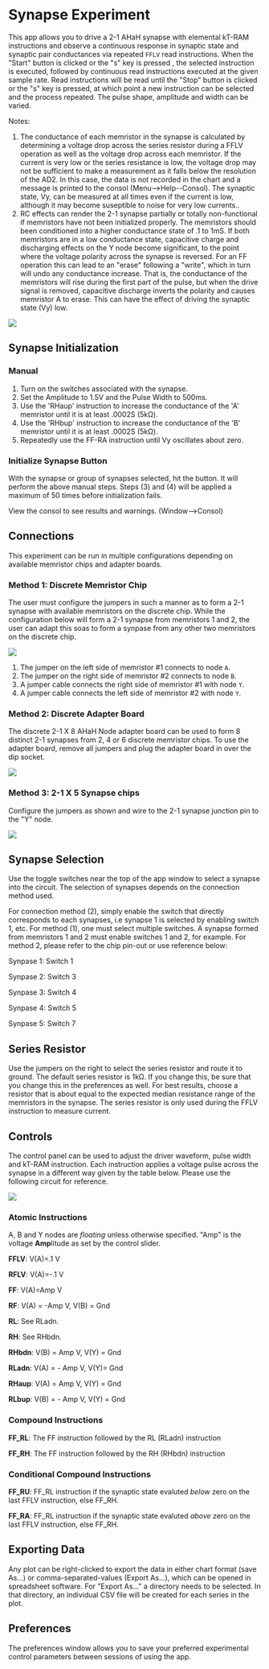 # Synapse Experiment

This app allows you to drive a 2-1 AHaH synapse with elemental kT-RAM instructions and observe a continuous response in synaptic state and synaptic pair conductances via repeated `FFLV` read instructions. When the "Start" button is clicked or the "s" key is pressed , the selected instruction is executed, followed by continuous read instructions executed at the given sample rate. Read instructions will be read until the "Stop" button is clicked or the "s" key is pressed, at which point a new instruction can be selected and the process repeated. The pulse shape, amplitude and width can be varied.

Notes:

1. The conductance of each memristor in the synapse is calculated by determining a voltage drop across the series resistor during a FFLV operation as well as the voltage drop across each memristor. If the current is very low or the series resistance is low, the voltage drop may not be sufficient to make a measurement as it falls below the resolution of the AD2. In this case, the data is not recorded in the chart and a message is printed to the consol (Menu-->Help--Consol). The synaptic state, Vy, can be measured at all times even if the current is low, although it may become suseptible to noise for very low currents..
2. RC effects can render the 2-1 synapse partially or totally non-functional if memristors have not been initialized properly. The memristors should been conditioned into a higher conductance state of .1 to 1mS. If both memristors are in a low conductance state, capacitive charge and discharging effects on the Y node become significant, to the point where the voltage polarity across the synapse is reversed. For an FF operation this can lead to an "erase" following a "write", which in turn will undo any conductance increase. That is, the conductance of the memristors will rise during the first part of the pulse, but when the drive signal is removed, capacitive discharge inverts the polarity and causes memristor A to erase. This can have the effect of driving the synaptic state (Vy) low.

![](file://help/SynapseInitialization.png)

## Synapse Initialization

### Manual

1. Turn on the switches associated with the synapse.
2. Set the Amplitude to 1.5V and the Pulse Width to 500ms.
3. Use the 'RHaup' instruction to increase the conductance of the 'A' memristor until it is at least .0002S (5kΩ). 
4. Use the 'RHbup' instruction to increase the conductance of the 'B' memristor until it is at least .0002S (5kΩ).
5. Repeatedly use the FF-RA instruction until Vy oscillates about zero.

### Initialize Synapse Button

With the synapse or group of synapses selected, hit the button. It will perform the above manual steps. Steps (3) and (4) will be applied a maximum of 50 times before initialization fails.

View the consol to see results and warnings. (Window-->Consol)

## Connections

This experiment can be run in multiple configurations depending on available memristor chips and adapter boards. 

### Method 1: Discrete Memristor Chip

The user must configure the jumpers in such a manner as to form a 2-1 synapse with available memristors on the discrete chip. While the configuration below will form a 2-1 synapse from memristors 1 and 2, the user can adapt this soas to form a synpase from any other two memristors on the discrete chip. 


![](file://help/Synapse.png)


1. The jumper on the left side of memristor #1 connects to node `A`.
1. The jumper on the right side of memristor #2 connects to node `B`.
1. A jumper cable connects the right side of memristor #1 with node `Y`.
1. A jumper cable connects the left side of memristor #2 with node `Y`.

### Method 2: Discrete Adapter Board

The discrete 2-1 X 8 AHaH Node adapter board can be used to form 8 distinct 2-1 synapses from 2, 4 or 6 discrete memristor chips. To use the adapter board, remove all jumpers and plug the adapter board in over the dip socket.


![](file://help/MDV1X_21AHaHX3R_Adaptor.png)


### Method 3: 2-1 X 5 Synapse chips

Configure the jumpers as shown and wire to the 2-1 synapse junction pin to the "Y" node. 


![](file://help/MDV21SynapseAppWith21SynapseChip.png)


## Synapse Selection

Use the toggle switches near the top of the app window to select a synapse into the circuit. The selection of synapses depends on the connection method used. 

For connection method (2), simply enable the switch that directly corresponds to each synapses, i.e synapse 1 is selected by enabling switch 1, etc. For method (1), one must select multiple switches. A synapse formed from memristors 1 and 2 must enable switches 1 and 2, for example. For method 2, please refer to the chip pin-out or use reference below:

Synpase 1: Switch 1

Synpase 2: Switch 3

Synpase 3: Switch 4

Synpase 4: Switch 5

Synpase 5: Switch 7


## Series Resistor

Use the jumpers on the right to select the series resistor and route it to ground. The default series resistor is 1kΩ. If you change this, be sure that you change this in the preferences as well. For best results, choose a resistor that is about equal to the expected median resistance range of the memristors in the synapse. The series resistor is only used during the FFLV instruction to measure current.

## Controls

The control panel can be used to adjust the driver waveform, pulse width and kT-RAM instruction. Each instruction applies a voltage pulse across the synapse in a different way given by the table below. Please use the following circuit for reference.

![](file://help/ABYCircuit.png)

### Atomic Instructions

A, B and Y nodes are *floating* unless otherwise specified. "Amp" is the voltage **Amp**litude as set by the control slider.

**FFLV**:  V(A)=.1 V

**RFLV**:  V(A)=-.1 V

**FF**:  V(A)=Amp V

**RF**:  V(A) = -Amp V, V(B) = Gnd

**RL**:  See RLadn.

**RH**: See RHbdn.

**RHbdn**:  V(B) = Amp V, V(Y) = Gnd

**RLadn**: V(A) = - Amp V, V(Y)= Gnd

**RHaup**: V(A) = Amp V, V(Y) = Gnd

**RLbup**: V(B) = - Amp V, V(Y) = Gnd

### Compound Instructions

**FF_RL**: The FF instruction followed by the RL (RLadn) instruction

**FF_RH**: The FF instruction followed by the RH (RHbdn) instruction

### Conditional Compound Instructions

**FF_RU**: FF_RL instruction if the synaptic state evaluted *below* zero on the last FFLV instruction, else FF_RH.

**FF_RA**: FF_RL instruction if the synaptic state evaluted *above* zero on the last FFLV instruction, else FF_RH.

## Exporting Data

Any plot can be right-clicked to export the data in either chart format (save As...) or comma-separated-values (Export As...), which can be opened in spreadsheet software. For "Export As..." a directory needs to be selected. In that directory, an individual CSV file will be created for each series in the plot.

## Preferences

The preferences window allows you to save your preferred experimental control parameters between sessions of using the app.